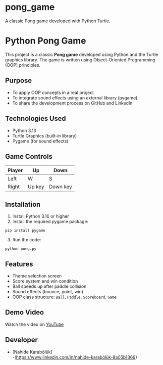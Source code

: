 # pong_game
A classic Pong game developed with Python Turtle.
# Python Pong Game

This project is a classic **Pong game** developed using Python and the Turtle graphics library. The game is written using Object-Oriented Programming (OOP) principles.

## Purpose

- To apply OOP concepts in a real project  
- To integrate sound effects using an external library (pygame)  
- To share the development process on GitHub and LinkedIn  

## Technologies Used

- Python 3.13  
- Turtle Graphics (built-in library)  
- Pygame (for sound effects)

## Game Controls

| Player | Up     | Down   |
|--------|--------|--------|
| Left   | W      | S      |
| Right  | Up key | Down key |

## Installation

1. Install Python 3.10 or higher  
2. Install the required pygame package:
```
pip install pygame
```
3. Run the code:
```
python pong.py
```

## Features

- Theme selection screen  
- Score system and win condition  
- Ball speeds up after paddle collision  
- Sound effects (bounce, point, win)  
- OOP class structure: `Ball`, `Paddle`, `Scoreboard`, `Game`

## Demo Video
Watch the video on [YouTube](https://youtu.be/zzFZ0vKjsCw)

## Developer

- [Nahide Karabölük]   
-(https://www.linkedin.com/in/nahide-karabölük-8a05b1369)
